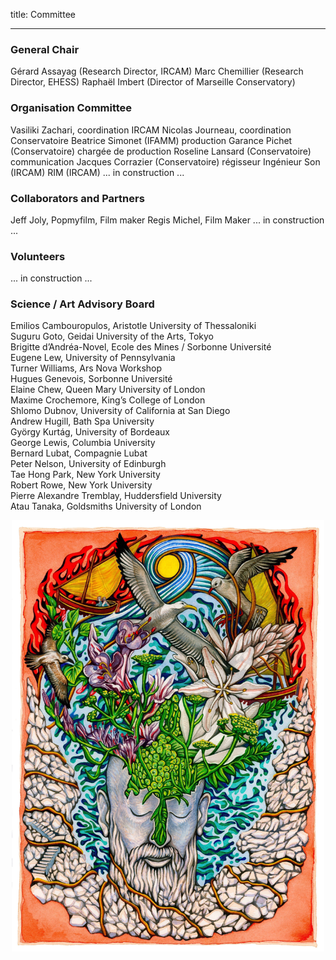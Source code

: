 title: Committee

---

###  General Chair

Gérard Assayag (Research Director, IRCAM)
Marc Chemillier (Research Director, EHESS)
Raphaël Imbert (Director of Marseille Conservatory)


### Organisation Committee

Vasiliki Zachari, coordination IRCAM
Nicolas Journeau, coordination  Conservatoire
Beatrice Simonet (IFAMM) production
Garance Pichet (Conservatoire) chargée de production
Roseline Lansard (Conservatoire) communication
Jacques Corrazier (Conservatoire) régisseur
Ingénieur Son (IRCAM)
RIM (IRCAM)
... in construction ...

### Collaborators and Partners

Jeff Joly, Popmyfilm,	Film maker
Regis Michel, Film Maker
... in construction ...

### Volunteers
... in construction ...

### Science / Art  Advisory Board

Emilios Cambouropulos, Aristotle University of Thessaloniki  
Suguru Goto, Geidai University of the Arts, Tokyo  
Brigitte d’Andréa-Novel, Ecole des Mines / Sorbonne Université  
Eugene Lew, University of Pennsylvania  
Turner Williams, Ars Nova Workshop  
Hugues Genevois, Sorbonne Université  
Elaine Chew, Queen Mary University of London  
Maxime Crochemore, King’s College of London  
Shlomo Dubnov, University of California at San Diego  
Andrew Hugill, Bath Spa University  
György Kurtág, University of Bordeaux   
George Lewis, Columbia University   
Bernard Lubat, Compagnie Lubat  
Peter Nelson, University of Edinburgh  
Tae Hong Park, New York University  
Robert Rowe, New York University  
Pierre Alexandre Tremblay, Huddersfield University  
Atau Tanaka, Goldsmiths University of London



<p align="center">
  <img src="../images/IKPoster1.jpg" width="500">
</p>
